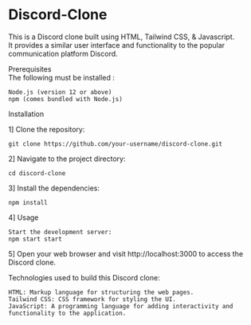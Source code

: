 # Discord-Clone

This is a Discord clone built using HTML, Tailwind CSS, & Javascript.                                          
It provides a similar user interface and functionality to the popular communication platform Discord.                                                                                                    

                                                                                                                                                                                                                                                                                          
Prerequisites                                                                      
The following must be installed :

    Node.js (version 12 or above) 
    npm (comes bundled with Node.js)

Installation 

1] Clone the repository: <br>

    git clone https://github.com/your-username/discord-clone.git

2] Navigate to the project directory:

    cd discord-clone

3] Install the dependencies:

    npm install

4] Usage

    Start the development server: 
    npm start start

5] Open your web browser and visit http://localhost:3000 to access the Discord clone. 

Technologies used to build this Discord clone:

    HTML: Markup language for structuring the web pages.
    Tailwind CSS: CSS framework for styling the UI.
    JavaScript: A programming language for adding interactivity and functionality to the application.
